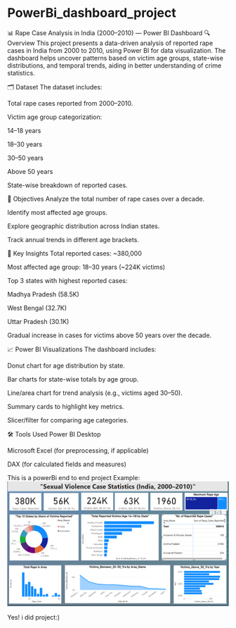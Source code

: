 # PowerBi_dashboard_project
📊 Rape Case Analysis in India (2000–2010) — Power BI Dashboard
🔍 Overview
This project presents a data-driven analysis of reported rape cases in India from 2000 to 2010, using Power BI for data visualization. The dashboard helps uncover patterns based on victim age groups, state-wise distributions, and temporal trends, aiding in better understanding of crime statistics.

🗂️ Dataset
The dataset includes:

Total rape cases reported from 2000–2010.

Victim age group categorization:

14–18 years

18–30 years

30–50 years

Above 50 years

State-wise breakdown of reported cases.

🎯 Objectives
Analyze the total number of rape cases over a decade.

Identify most affected age groups.

Explore geographic distribution across Indian states.

Track annual trends in different age brackets.

📌 Key Insights
Total reported cases: ~380,000

Most affected age group: 18–30 years (~224K victims)

Top 3 states with highest reported cases:

Madhya Pradesh (58.5K)

West Bengal (32.7K)

Uttar Pradesh (30.1K)

Gradual increase in cases for victims above 50 years over the decade.

📈 Power BI Visualizations
The dashboard includes:

Donut chart for age distribution by state.

Bar charts for state-wise totals by age group.

Line/area chart for trend analysis (e.g., victims aged 30–50).

Summary cards to highlight key metrics.

Slicer/filter for comparing age categories.

🛠 Tools Used
Power BI Desktop

Microsoft Excel (for preprocessing, if applicable)

DAX (for calculated fields and measures)

This is a powerBi end to end project
Example:![Dashboard Preview](https://github.com/Gitmohit56/PowerBi_dashboard_project/blob/main/Screenshot%202025-05-18%20153612.png)

Yes! 
  i did project:)

